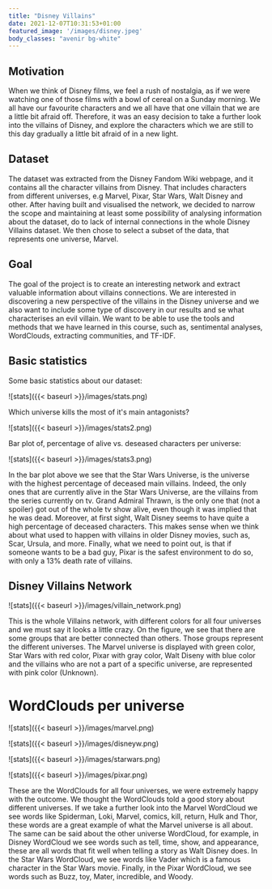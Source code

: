 ```yaml
---
title: "Disney Villains"
date: 2021-12-07T10:31:53+01:00
featured_image: '/images/disney.jpeg'
body_classes: "avenir bg-white"
---
```



## Motivation
When we think of Disney films, we feel a rush of nostalgia, as if we were watching one of those films with a bowl of cereal on a Sunday morning. We all have our favourite characters and we all have that one villain that we are a little bit afraid off. Therefore, it was an easy decision to take a further look into the villains of Disney, and explore the characters which we are still to this day gradually a little bit afraid of in a new light.


## Dataset

The dataset was extracted from the Disney Fandom Wiki webpage, and it contains all the character villains from Disney. That includes characters from different universes, e.g Marvel, Pixar, Star Wars, Walt Disney and other. After having built and visualised the network, we decided to narrow the scope and maintaining at least some possibility of analysing information about the dataset, do to lack of internal connections in the whole Disney Villains dataset. We then chose to select a subset of the data, that represents one universe, Marvel.

## Goal

The goal of the project is to create an interesting network and extract valuable information about villains connections. We are interested in discovering a new perspective of the villains in the Disney universe and we also want to include some type of discovery in our results and se what characterises an evil villain. We want to be able to use the tools and methods that we have learned in this course, such as, sentimental analyses, WordClouds, extracting communities, and TF-IDF.


## Basic statistics

Some basic statistics about our dataset:

![stats]({{< baseurl >}}/images/stats.png)


Which universe kills the most of it's main antagonists?

![stats]({{< baseurl >}}/images/stats2.png)

Bar plot of, percentage of alive vs. deseased characters per universe: 

![stats]({{< baseurl >}}/images/stats3.png)

In the bar plot above we see that the Star Wars Universe, is the universe with the highest percentage of deceased main villains. Indeed, the only ones that are currently alive in the Star Wars Universe, are the villains from the series currently on tv. Grand Admiral Thrawn, is the only one that (not a spoiler) got out of the whole tv show alive, even though it was implied that he was dead. Moreover, at first sight, Walt Disney seems to have quite a high percentage of deceased characters. This makes sense when we think about what used to happen with villains in older Disney movies, such as, Scar, Ursula, and more.  Finally, what we need to point out, is that if someone wants to be a bad guy, Pixar is the safest environment to do so, with only a 13% death rate of villains.

## Disney Villains Network

![stats]({{< baseurl >}}/images/villain_network.png)

This is the whole Villains network, with different colors for all four universes and we must say it looks a little crazy. On the figure, we see that there are some groups that are better connected than others. Those groups represent the different universes. The Marvel universe is displayed with green color, Star Wars with red color, Pixar with gray color, Walt Diseny with blue color and the villains who are not a part of a specific universe, are represented with pink color (Unknown).

# WordClouds per universe

![stats]({{< baseurl >}}/images/marvel.png)


![stats]({{< baseurl >}}/images/disneyw.png)


![stats]({{< baseurl >}}/images/starwars.png)


![stats]({{< baseurl >}}/images/pixar.png)

These are the WordClouds for all four universes, we were extremely happy with the outcome. We thought the WordClouds told a good story about different universes. If we take a further look into the Marvel WordCloud we see words like Spiderman, Loki, Marvel, comics, kill, return, Hulk and Thor, these words are a great example of what the Marvel universe is all about. The same can be said about the other universe WordCloud, for example, in Disney WordCloud we see words such as tell, time, show, and appearance, these are all words that fit well when telling a story as Walt Disney does. In the Star Wars WordCloud, we see words like Vader which is a famous character in the Star Wars movie. Finally, in the Pixar WordCloud, we see words such as Buzz, toy, Mater, incredible, and Woody.







